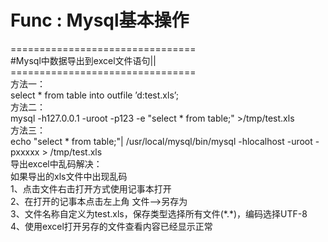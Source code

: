 # Func : Mysql基本操作
================================\
#Mysql中数据导出到excel文件语句||\
================================\
方法一：\
select * from table into outfile ’d:test.xls’;\
方法二：\
mysql -h127.0.0.1 -uroot -p123 -e "select * from table;" >/tmp/test.xls\
方法三：\
echo "select * from table;"| /usr/local/mysql/bin/mysql -hlocalhost -uroot -pxxxxx > /tmp/test.xls\
导出excel中乱码解决：\
如果导出的xls文件中出现乱码\
1、点击文件右击打开方式使用记事本打开\
2、在打开的记事本点击左上角 文件-->另存为\
3、文件名称自定义为test.xls，保存类型选择所有文件(\*.\*)，编码选择UTF-8\
4、使用excel打开另存的文件查看内容已经显示正常


